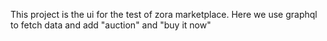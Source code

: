 This project is the ui for the test of zora marketplace.
Here we use graphql to fetch data and add "auction" and "buy it now"


